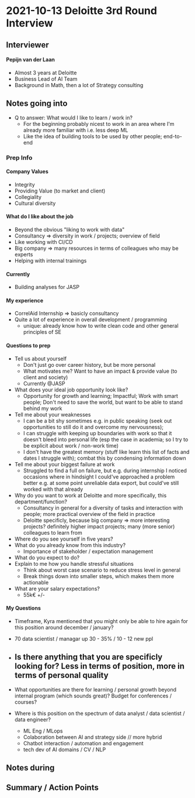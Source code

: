 # 2021-10-13 Deloitte 3rd Round Interview

## Interviewer
#### Pepijn van der Laan
- Almost 3 years at Deloitte
- Business Lead of AI Team
- Background in Math, then a lot of Strategy consulting


## Notes going into
- Q to answer: What would I like to learn / work in?
	- For the beginning probably nicest to work in an area where I'm already more familiar with i.e. less deep ML
	- Like the idea of building tools to be used by other people; end-to-end

### Prep Info
#### Company Values
- Integrity
- Providing Value (to market and client)
- Collegiality
- Cultural diversity

#### What do I like about the job
- Beyond the obvious "liking to work with data"
- Consultancy => diversity in work / projects; overview of field
- Like working with CI/CD
- Big company => many resources in terms of colleagues who may be experts
- Helping with internal trainings

#### Currently
- Building analyses for JASP

#### My experience
- CorrelAid Internship => basicly consultancy
- Quite a lot of experience in overall development / programming
	- unique: already know how to write clean code and other general principles of SE

#### Questions to prep
- Tell us about yourself
	- Don't just go over career history, but be more personal
	- What motivates me? Want to have an impact & provide value (to client and society)
	- Currently @JASP
- What does your ideal job opportunity look like?
	- Opportunity for growth and learning; Impactful; Work with smart people; Don't need to save the world, but want to be able to stand behind my work
- Tell me about your weaknesses
	- I can be a bit shy sometimes e.g. in public speaking (seek out opportunities to still do it and overcome my nervousness); 
	- I can struggle with keeping up boundaries with work so that it doesn't bleed into personal life (esp the case in academia; so I try to be explicit about work / non-work time)
	- I don't have the greatest memory (stuff like learn this list of facts and dates I struggle with); combat this by condensing information down
- Tell me about your biggest failure at work
	- Struggled to find a full on failure, but e.g. during internship I noticed occasions where in hindsight I could've approached a problem better e.g. at some point unreliable data export, but could've still worked with that already
- Why do you want to work at Deloitte and more specifically, this department/function?
	- Consultancy in general for a diversity of tasks and interaction with people; more practical overview of the field in practice
	- Deloitte specificly, because big company => more interesting projects? definitely higher impact projects; many (more senior) colleagues to learn from
- Where do you see yourself in five years?
- What do you already know from this industry?
	- Importance of stakeholder / expectation management
- What do you expect to do?
- Explain to me how you handle stressful situations
	- Think about worst case scenario to reduce stress level in general
	- Break things down into smaller steps, which makes them more actionable
- What are your salary expectations?
	- 55k€ +/-

#### My Questions
- Timeframe, Kyra mentioned that you might only be able to hire again for this position around december / january?



- 70 data scientist / managar up 30 - 35% / 10 - 12 new ppl

- Is there anything that you are specificly looking for? Less in terms of position, more in terms of personal quality
	- 

- What opportunities are there for learning / personal growth beyond internal program (which sounds great)? Budget for conferences / courses?

- Where is this position on the spectrum of data analyst / data scientist / data engineer?
	- ML Eng / MLops
	- Colaboration between AI and strategy side // more hybrid
	- Chatbot interaction / automation and engagement
	- tech dev of AI domains / CV / NLP
	

## Notes during


## Summary / Action Points



